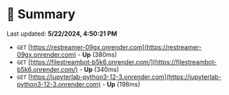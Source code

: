 # 📖 Summary
Last updated: **5/22/2024, 4:50:21 PM**

- `GET` [https://restreamer-09gx.onrender.com](https://restreamer-09gx.onrender.com) - **Up** (380ms)
- `GET` [https://filestreambot-b5k6.onrender.com/](https://filestreambot-b5k6.onrender.com/) - **Up** (340ms)
- `GET` [https://jupyterlab-python3-12-3.onrender.com](https://jupyterlab-python3-12-3.onrender.com) - **Up** (198ms)
